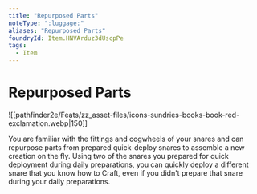 ```yaml
---
title: "Repurposed Parts"
noteType: ":luggage:"
aliases: "Repurposed Parts"
foundryId: Item.HNVArduz3dUscpPe
tags:
  - Item
---
```


# Repurposed Parts
![[pathfinder2e/Feats/zz_asset-files/icons-sundries-books-book-red-exclamation.webp|150]]

You are familiar with the fittings and cogwheels of your snares and can repurpose parts from prepared quick-deploy snares to assemble a new creation on the fly. Using two of the snares you prepared for quick deployment during daily preparations, you can quickly deploy a different snare that you know how to Craft, even if you didn't prepare that snare during your daily preparations.
